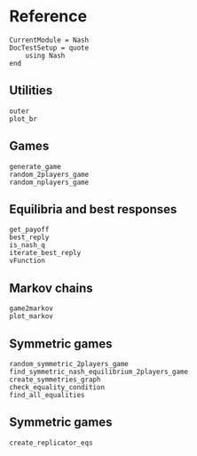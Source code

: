 Reference
=========

```@meta
CurrentModule = Nash
DocTestSetup = quote
    using Nash
end
```

Utilities
----------------------
```@docs
outer
plot_br
```

Games
----------------------
```@docs
generate_game
random_2players_game
random_nplayers_game
```

Equilibria and best responses
----------------------
```@docs
get_payoff
best_reply
is_nash_q
iterate_best_reply
vFunction
```

Markov chains
----------------------
```@docs
game2markov
plot_markov
```

Symmetric games
----------------------
```@docs
random_symmetric_2players_game
find_symmetric_nash_equilibrium_2players_game
create_symmetries_graph
check_equality_condition
find_all_equalities
```

Symmetric games
----------------------
```@docs
create_replicator_eqs
```